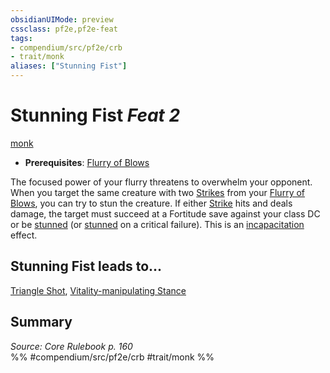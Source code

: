 ```yaml
---
obsidianUIMode: preview
cssclass: pf2e,pf2e-feat
tags:
- compendium/src/pf2e/crb
- trait/monk
aliases: ["Stunning Fist"]
---
```

# Stunning Fist  *Feat 2*  
[monk](Reference/Rules/Traits/monk.md "Monk Class Trait")  

- **Prerequisites**: [Flurry of Blows](flurry-of-blows.md)

The focused power of your flurry threatens to overwhelm your opponent. When you target the same creature with two [Strikes](strike.md) from your [Flurry of Blows](flurry-of-blows.md), you can try to stun the creature. If either [Strike](strike.md) hits and deals damage, the target must succeed at a Fortitude save against your class DC or be [stunned](conditions.md#Stunned) (or [stunned](conditions.md#Stunned) on a critical failure). This is an [incapacitation](incapacitation.md "Incapacitation Effect Trait") effect.

## Stunning Fist leads to...

[Triangle Shot](triangle-shot-apg.md), [Vitality-manipulating Stance](vitality-manipulating-stance-frp3.md)

## Summary

*Source: Core Rulebook p. 160*  
%% #compendium/src/pf2e/crb #trait/monk %%